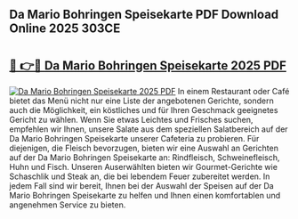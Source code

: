 ## Da Mario Bohringen Speisekarte PDF Download Online 2025 303CE

# <h2><a href="http://gc86kb.nevu.top/?p=Da+Mario+Bohringen+Speisekarte">🔗 👉🔴 Da Mario Bohringen Speisekarte 2025 PDF</a></h2>

[![Da Mario Bohringen Speisekarte 2025 PDF](https://i.imgur.com/dBaPXMq.png)](http://gc86kb.nevu.top/?p=Da+Mario+Bohringen+Speisekarte)
In einem Restaurant oder Café bietet das Menü nicht nur eine Liste der angebotenen Gerichte, sondern auch die Möglichkeit, ein köstliches und für Ihren Geschmack geeignetes Gericht zu wählen. Wenn Sie etwas Leichtes und Frisches suchen, empfehlen wir Ihnen, unsere Salate aus dem speziellen Salatbereich auf der Da Mario Bohringen Speisekarte unserer Cafeteria zu probieren. Für diejenigen, die Fleisch bevorzugen, bieten wir eine Auswahl an Gerichten auf der Da Mario Bohringen Speisekarte an: Rindfleisch, Schweinefleisch, Huhn und Fisch. Unseren Auserwählten bieten wir Gourmet-Gerichte wie Schaschlik und Steak an, die bei lebendem Feuer zubereitet werden. In jedem Fall sind wir bereit, Ihnen bei der Auswahl der Speisen auf der Da Mario Bohringen Speisekarte zu helfen und Ihnen einen komfortablen und angenehmen Service zu bieten.
